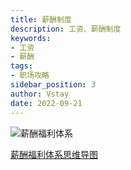 ```yaml
---
title: 薪酬制度
description: 工资、薪酬制度
keywords:
- 工资
- 薪酬
tags:
- 职场攻略
sidebar_position: 3
author: Vstay
date: 2022-09-21
---
```

![薪酬福利体系](https://static.7wate.com/img/2022/09/21/5dfe6d1a738c6.png)

[薪酬福利体系思维导图](https://static.7wate.com/img/2022/09/21/9504f78536cbe.xmind)